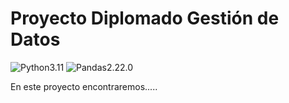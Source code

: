 # Proyecto Diplomado Gestión de Datos

![Python3.11](https://img.shields.io/badge/Python-3.11-blue)
![Pandas2.22.0](https://img.shields.io/badge/Pandas-2.22.0-orange)

En este proyecto encontraremos.....